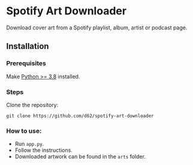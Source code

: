 # Spotify Art Downloader

Download cover art from a Spotify playlist, album, artist or podcast page.

## Installation

### Prerequisites

Make [Python >= 3.8](https://www.python.org/) installed.

### Steps

Clone the repository:

```
git clone https://github.com/d62/spotify-art-downloader
```

### How to use:
* Run `app.py`.
* Follow the instructions.
* Downloaded artwork can be found in the `arts` folder.